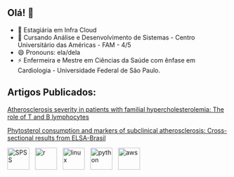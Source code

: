 ## Olá! 👋

- 🔭 Estagiária em Infra Cloud
- 🌱 Cursando Análise e Desenvolvimento de Sistemas - Centro Universitário das Américas - FAM - 4/5
- 😄 Pronouns: ela/dela
- ⚡ Enfermeira e Mestre em Ciências da Saúde com ênfase em Cardiologia - Universidade Federal de São Paulo.

## Artigos Publicados:

[Atherosclerosis severity in patients with familial hypercholesterolemia: The role of T and B lymphocytes](https://www.sciencedirect.com/science/article/pii/S2667089522000074?via=ihub)

[Phytosterol consumption and markers of subclinical atherosclerosis: Cross-sectional results from ELSA-Brasil](https://www.nmcd-journal.com/article/S0939-4753%2821%2900124-1/abstract)


 <img
   align="left"
   alt="SPSS"
   title="SPSS"
   width="50px"
   style="padding-right: 10px;"
   src="https://cdn.jsdelivr.net/gh/devicons/devicon@latest/icons/spss/spss-original.svg" />
<img
   align="left"
   alt="r"
   title="r"
   width="50px"
   style="padding-right: 10px;"
   src="https://cdn.jsdelivr.net/gh/devicons/devicon@latest/icons/r/r-original.svg" />

 <img
   align="left"
   alt="linux"
   title="linux"
   width="50px"
   style="padding-right: 10px;"
   src="https://cdn.jsdelivr.net/gh/devicons/devicon@latest/icons/linux/linux-original.svg" />
          
  <img
   align="left"
   alt="python"
   title="python"
   width="50px"
   style="padding-right: 10px;"
   src="https://cdn.jsdelivr.net/gh/devicons/devicon@latest/icons/python/python-original.svg" />

   <img
   align="left"
   alt="aws"
   title="aws"
   width="50px"
   style="padding-right: 10px;"
   src="https://cdn.jsdelivr.net/gh/devicons/devicon@latest/icons/amazonwebservices/amazonwebservices-original-wordmark.svg" />
  
